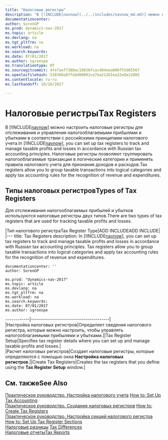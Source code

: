 ```yaml
---
title: "Налоговые регистры"
description: "В [!INCLUDE[navnow](../../includes/navnow_md.md)] можно настроить налоговые регистры для отслеживания и управления налогооблагаемыми прибылями и убытками в соответствии с российскими принципами налогового учета. Налоговые регистры позволяют группировать налогооблагаемые транзакции в логические категории и применять правила налогового учета для признания доходов и расходов."
documentationcenter: 
author: SorenGP
ms.prod: dynamics-nav-2017
ms.topic: article
ms.devlang: na
ms.tgt_pltfrm: na
ms.workload: na
ms.search.keywords: 
ms.date: 07/01/2017
ms.author: sgroespe
ms.translationtype: HT
ms.sourcegitcommit: 4fefaef7380ac10836fcac404eea006f55d8556f
ms.openlocfilehash: 518360a97febd80092ce7ea21261ea22e0a22085
ms.contentlocale: ru-ru
ms.lasthandoff: 10/16/2017

---
```

# <a name="tax-registers"></a><span data-ttu-id="63a26-104">Налоговые регистры</span><span class="sxs-lookup"><span data-stu-id="63a26-104">Tax Registers</span></span>
<span data-ttu-id="63a26-105">В [!INCLUDE[navnow](../../includes/navnow_md.md)] можно настроить налоговые регистры для отслеживания и управления налогооблагаемыми прибылями и убытками в соответствии с российскими принципами налогового учета.</span><span class="sxs-lookup"><span data-stu-id="63a26-105">In [!INCLUDE[navnow](../../includes/navnow_md.md)], you can set up tax registers to track and manage taxable profits and losses in accordance with Russian tax accounting principles.</span></span> <span data-ttu-id="63a26-106">Налоговые регистры позволяют группировать налогооблагаемые транзакции в логические категории и применять правила налогового учета для признания доходов и расходов.</span><span class="sxs-lookup"><span data-stu-id="63a26-106">Tax registers allow you to group taxable transactions into logical categories and apply tax accounting rules for the recognition of revenue and expenditures.</span></span>  
  
## <a name="types-of-tax-registers"></a><span data-ttu-id="63a26-107">Типы налоговых регистров</span><span class="sxs-lookup"><span data-stu-id="63a26-107">Types of Tax Registers</span></span>  
 <span data-ttu-id="63a26-108">Для отслеживания налогооблагаемых прибылей и убытков используются налоговые регистры двух типов.</span><span class="sxs-lookup"><span data-stu-id="63a26-108">There are two types of tax registers that are used for tracking taxable profits and losses.</span></span>  
  
|<span data-ttu-id="63a26-109">Тип налогового регистра</span><span class="sxs-lookup"><span data-stu-id="63a26-109">Tax Register Type</span></span>|<span data-ttu-id="63a26-110">ADD INCLUDE<!--[!INCLUDE[bp_tabledescription](../../includes/bp_tabledescription_md.md)]--></span><span class="sxs-lookup"><span data-stu-id="63a26-110">ADD INCLUDE<!--[!INCLUDE[bp_tabledescription](../../includes/bp_tabledescription_md.md)]--></span></span>|  
|---
    title: Tax Registers 
    description: In [!INCLUDE[navnow](../../includes/navnow_md.md)], you can set up tax registers to track and manage taxable profits and losses in accordance with Russian tax accounting principles. Tax registers allow you to group taxable transactions into logical categories and apply tax accounting rules for the recognition of revenue and expenditures.
    
    documentationcenter: ''
    author: SorenGP

    ms.prod: "dynamics-nav-2017"
    ms.topic: article
    ms.devlang: na
    ms.tgt_pltfrm: na
    ms.workload: na
    ms.search.keywords:
    ms.date: 07/01/2017
    ms.author: sgroespe

------------|---------------------------------------|  
<span data-ttu-id="63a26-111">|Настройка налоговых регистров|Определяет сведения налогового регистра, которые можно настроить, чтобы управлять налогооблагаемыми прибылями и убытками.|</span><span class="sxs-lookup"><span data-stu-id="63a26-111">|Tax Register Setup|Specifies tax register details where you can set up and manage taxable profits and losses.|</span></span>  
<span data-ttu-id="63a26-112">|Расчет налоговых регистров|Создает налоговые регистры, которые определяются с помощью окна **Настройка налоговых регистров**.|</span><span class="sxs-lookup"><span data-stu-id="63a26-112">|Create Tax Registers|Creates the tax registers that you define using the **Tax Register Setup** window.|</span></span>  
  
## <a name="see-also"></a><span data-ttu-id="63a26-113">См. также</span><span class="sxs-lookup"><span data-stu-id="63a26-113">See Also</span></span>  
 <span data-ttu-id="63a26-114">[Практическое руководство. Настройка налогового учета](how-to-set-up-tax-accounting.md) </span><span class="sxs-lookup"><span data-stu-id="63a26-114">[How to: Set Up Tax Accounting](how-to-set-up-tax-accounting.md) </span></span>  
 <span data-ttu-id="63a26-115">[Практическое руководство. Создание налоговых регистров](how-to-create-tax-registers.md) </span><span class="sxs-lookup"><span data-stu-id="63a26-115">[How to: Create Tax Registers](how-to-create-tax-registers.md) </span></span>  
 <span data-ttu-id="63a26-116">[Практическое руководство. Настройка секций налогового регистра](how-to-set-up-tax-register-sections.md) </span><span class="sxs-lookup"><span data-stu-id="63a26-116">[How to: Set Up Tax Register Sections](how-to-set-up-tax-register-sections.md) </span></span>  
 <span data-ttu-id="63a26-117">[Налоговые разницы](tax-differences.md) </span><span class="sxs-lookup"><span data-stu-id="63a26-117">[Tax Differences](tax-differences.md) </span></span>  
 [<span data-ttu-id="63a26-118">Налоговые отчеты</span><span class="sxs-lookup"><span data-stu-id="63a26-118">Tax Reports</span></span>](assetId:///e42ca8e7-1cee-4fb8-9f71-e596f29cabc3)

